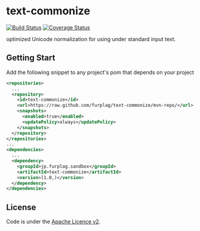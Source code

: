 # text-commonize

[![Build Status](https://travis-ci.org/furplag/text-commonize.svg?branch=master)](https://travis-ci.org/furplag/text-commonize)
[![Coverage Status](https://coveralls.io/repos/github/furplag/text-commonize/badge.svg?branch=master)](https://coveralls.io/github/furplag/text-commonize?branch=master)

optimized Unicode normalization for using under standard input text.

## Getting Start
Add the following snippet to any project's pom that depends on your project
```xml
<repositories>
  ...
  <repository>
    <id>text-commonize</id>
    <url>https://raw.github.com/furplag/text-commonize/mvn-repo/</url>
    <snapshots>
      <enabled>true</enabled>
      <updatePolicy>always</updatePolicy>
    </snapshots>
  </repository>
</repositories>
...
<dependencies>
  ...
  <dependency>
    <groupId>jp.furplag.sandbox</groupId>
    <artifactId>text-commonize</artifactId>
    <version>[1.0,)</version>
  </dependency>
</dependencies>
```

## License
Code is under the [Apache Licence v2](LICENCE).
